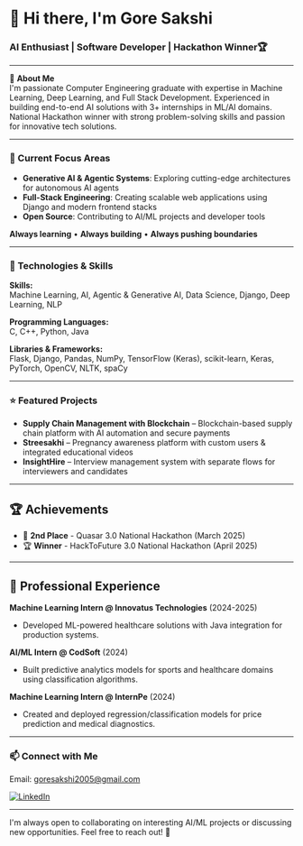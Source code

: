 # 👋 Hi there, I'm Gore Sakshi

###  AI Enthusiast | Software Developer | Hackathon Winner🏆

---

🚀 **About Me**  
I'm passionate Computer Engineering graduate with expertise in Machine Learning, Deep Learning, and Full Stack Development. Experienced in building end-to-end AI solutions with 3+ internships in ML/AI domains. National Hackathon winner with strong problem-solving skills and passion for innovative tech solutions.

---

### 🚀 Current Focus Areas

- **Generative AI & Agentic Systems**: Exploring cutting-edge architectures for autonomous AI agents
- **Full-Stack Engineering**: Creating scalable web applications using Django and modern frontend stacks  
- **Open Source**: Contributing to AI/ML projects and developer tools  

**Always learning** • **Always building** • **Always pushing boundaries**

---

### 🔧 Technologies & Skills

**Skills:**  
Machine Learning, AI, Agentic & Generative AI, Data Science, Django, Deep Learning, NLP

**Programming Languages:**  
C, C++, Python, Java

**Libraries & Frameworks:**  
Flask, Django, Pandas, NumPy, TensorFlow (Keras), scikit-learn, Keras, PyTorch, OpenCV, NLTK, spaCy

---

### ⭐ Featured Projects

- **Supply Chain Management with Blockchain** – Blockchain-based supply chain platform with AI automation and secure payments
- **Streesakhi** – Pregnancy awareness platform with custom users & integrated educational videos
- **InsightHire** – Interview management system with separate flows for interviewers and candidates

---

## 🏆 Achievements

- 🥈 **2nd Place** - Quasar 3.0 National Hackathon (March 2025)
- 🏆 **Winner** - HackToFuture 3.0 National Hackathon (April 2025)

---

## 💼 Professional Experience

**Machine Learning Intern @ Innovatus Technologies** (2024-2025)  
- Developed ML-powered healthcare solutions with Java integration for production systems.

**AI/ML Intern @ CodSoft** (2024)
- Built predictive analytics models for sports and healthcare domains using classification algorithms.

**Machine Learning Intern @ InternPe** (2024)
- Created and deployed regression/classification models for price prediction and medical diagnostics.

---

### 📫 Connect with Me

Email: goresakshi2005@gmail.com

[![LinkedIn](https://img.shields.io/badge/LinkedIn-Connect-blue?logo=linkedin)](https://www.linkedin.com/in/gore-sakshi-ramdas-287065280/)

---

I'm always open to collaborating on interesting AI/ML projects or discussing new opportunities. Feel free to reach out! 🙌
